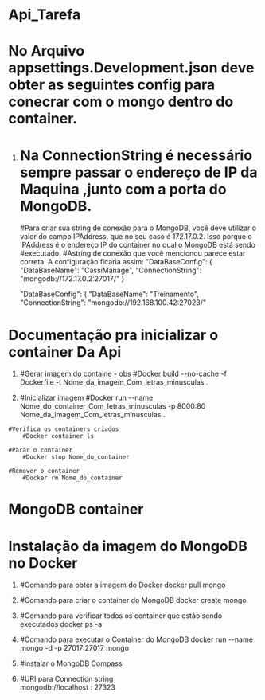 # Api_Tarefa


# No Arquivo appsettings.Development.json deve obter as seguintes config para conecrar com o mongo dentro do container.
   1. # Na ConnectionString é necessário sempre passar o endereço de IP da Maquina ,junto com a porta do MongoDB.
      #Para criar sua string de conexão para o MongoDB, você deve utilizar o valor do campo IPAddress, que no seu caso é 172.17.0.2. Isso porque o IPAddress é o endereço IP do container no qual o MongoDB está sendo #executado.
      #Astring de conexão que você mencionou parece estar correta. A configuração ficaria assim:
     "DataBaseConfig": {
       "DataBaseName": "CassiManage",
       "ConnectionString": "mongodb://172.17.0.2:27017/"
     }

     
        "DataBaseConfig": {
        "DataBaseName": "Treinamento",
        "ConnectionString": "mongodb://192.168.100.42:27023/"

# Documentação pra inicializar o container Da Api

   1. #Gerar imagem do containe - obs 
        #Docker build --no-cache -f Dockerfile -t Nome_da_imagem_Com_letras_minusculas .

   2. #Inicializar imagem 
       #Docker run --name Nome_do_container_Com_letras_minusculas -p 8000:80  Nome_da_imagem_Com_letras_minusculas .

    #Verifica os containers criados
        #Docker container ls   

    #Parar o container
        #Docker stop Nome_do_container

    #Remover o container
        #Docker rm Nome_do_container


# MongoDB container
       
# Instalação da imagem do MongoDB no Docker 
   1. #Comando para obter a imagem do Docker
        docker pull mongo
   2. #Comando para criar o container do MongoDB
        docker create mongo
   3. #Comando para verificar todos os container que estão sendo executados
        docker ps -a
   4. #Comando para executar o Container do MongoDB
        docker run --name mongo -d -p 27017:27017 mongo
   5. #instalar o MongoDB Compass

   6. #URI para Connection string     
        mongodb://localhost : 27323
   

